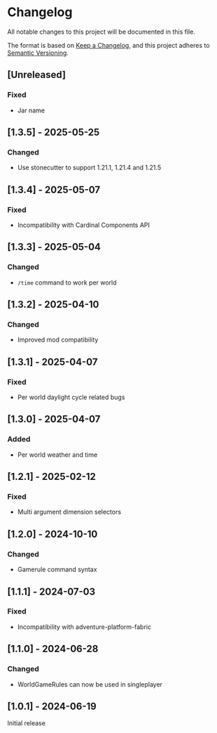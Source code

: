 # Changelog
All notable changes to this project will be documented in this file.

The format is based on [Keep a Changelog](https://keepachangelog.com/en/1.0.0/),
and this project adheres to [Semantic Versioning](https://semver.org/spec/v2.0.0.html).

## [Unreleased]

### Fixed
- Jar name

## [1.3.5] - 2025-05-25
### Changed
- Use stonecutter to support 1.21.1, 1.21.4 and 1.21.5

## [1.3.4] - 2025-05-07
### Fixed
- Incompatibility with Cardinal Components API

## [1.3.3] - 2025-05-04
### Changed
- `/time` command to work per world

## [1.3.2] - 2025-04-10
### Changed
- Improved mod compatibility

## [1.3.1] - 2025-04-07
### Fixed
- Per world daylight cycle related bugs

## [1.3.0] - 2025-04-07
### Added
- Per world weather and time

## [1.2.1] - 2025-02-12
### Fixed
- Multi argument dimension selectors

## [1.2.0] - 2024-10-10
### Changed
- Gamerule command syntax

## [1.1.1] - 2024-07-03
### Fixed
- Incompatibility with adventure-platform-fabric

## [1.1.0] - 2024-06-28
### Changed
- WorldGameRules can now be used in singleplayer

## [1.0.1] - 2024-06-19
Initial release